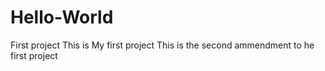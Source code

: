 # Hello-World
First project
This is My first project
This is the second ammendment to he first project
